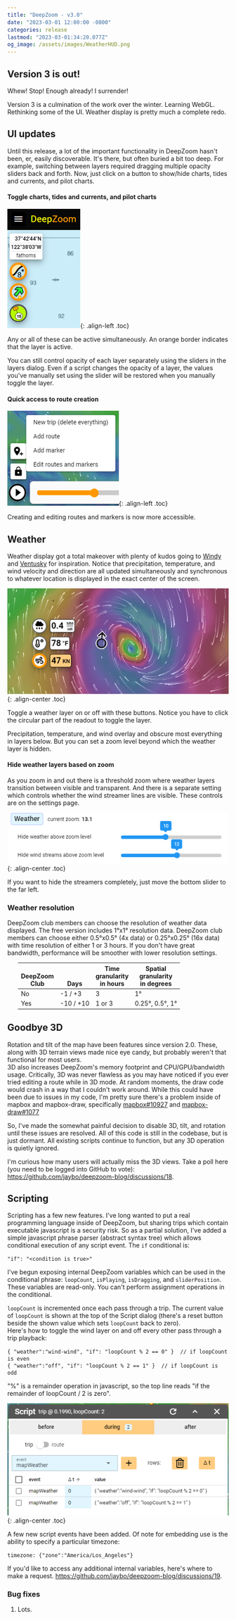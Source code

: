 ```yaml
---
title: "DeepZoom - v3.0"
date: "2023-03-01 12:00:00 -0800"
categories: release 
lastmod: "2023-03-01:34:20.077Z"
og_image: /assets/images/WeatherHUD.png
---
```


## Version 3 is out!

Whew! Stop! Enough already! I surrender!

Version 3 is a culmination of the work over the winter.  Learning WebGL.  Rethinking some of the UI.  Weather display is pretty much a complete redo.

## UI updates

Until this release, a lot of the important functionality in DeepZoom hasn't been, er, easily discoverable. It's there, but often buried a bit too deep.
For example, switching between layers required dragging multiple opacity sliders back and forth. Now, just click on a button
to show/hide charts, tides and currents, and pilot charts.

#### Toggle charts, tides and currents, and pilot charts

![](/assets/images/LatLngButtons.png){: .align-left .toc} 

Any or all of these can be active simultaneously.  An orange border indicates that the layer is active.

You can still control opacity of each layer separately  using the sliders in the layers dialog. 
Even if a script changes the opacity of a layer, the values you've manually set using the slider will be restored when you manually toggle the layer.

<div style="clear: left"></div>
 
#### Quick access to route creation

![](/assets/images/AddMarkerBtn.png){: .align-left .toc} 

Creating and editing routes and markers is now more accessible. 

<div style="clear: left"></div>


## Weather

Weather display got a total makeover with plenty of kudos going to
<a href="https://www.windy.com" target="_blank"> Windy</a> and
<a href="https://www.ventusky.com" target="_blank"> Ventusky</a> for inspiration.
Notice that precipitation, temperature, and wind velocity and direction are all updated simultaneously and synchronous to whatever location is displayed in the exact
center of the screen.

![](/assets/images/WeatherHUD.png){: .align-center .toc}

Toggle a weather layer on or off with these buttons.  Notice you have to click the circular part of the readout to toggle the layer.

Precipitation, temperature, and wind overlay and obscure most everything in layers below.  But you can set a zoom level beyond which the weather layer is hidden.

#### Hide weather layers based on zoom

As you zoom in and out there is a threshold zoom where weather layers transition between visible and transparent. And there is a separate setting which controls whether the 
wind streamer lines are visible.  These controls are on the settings page.

![](/assets/images/WeatherZoomSliders.png){: .align-center .toc}

If you want to hide the streamers completely, just move the bottom slider to the far left.

### Weather resolution

DeepZoom club members can choose the resolution of weather data displayed.  The free version includes 1°x1° resolution data. 
DeepZoom club members can choose either 0.5°x0.5° (4x data) or 0.25°x0.25° (16x data) with time resolution of either 1 or 3 hours.
If you don't have great bandwidth, performance will be smoother with lower resolution settings.

<table style="margin-left: 24px;">
    <thead>
        <tr>
            <th class="text-center">
                <br />
                DeepZoom<br />
                Club
            </th>
            <th class="text-center">
                <br />
                <br />
                Days<br />
            </th>
            <th class="text-center">
                Time<br />granularity<br />
                in hours
            </th>
            <th class="text-center">Spatial<br />granularity<br />in degrees</th>
        </tr>
    </thead>
    <tbody>
        <tr>
            <td class="text-center">No</td>
            <td class="text-center">-1 / +3</td>
            <td class="text-center">3</td>
            <td class="text-center">1°</td>
        </tr>
        <tr>
            <td class="text-center">Yes</td>
            <td class="text-center">-10 / +10</td>
            <td class="text-center">1 or 3</td>
            <td class="text-center">0.25°, 0.5°, 1°</td>
        </tr>
    </tbody>
</table>


## Goodbye 3D

Rotation and tilt of the map have been features since version 2.0. These, along with 3D terrain views made nice eye candy, but probably weren't that functional for most users.  
3D also increases DeepZoom's memory footprint and CPU/GPU/bandwidth usage.
Critically, 3D was never flawless as you may have noticed if you ever tried editing a route while in 3D mode. At random moments, the draw code would crash in a way that I couldn't work around.
While this could have been due to issues in my code, I'm pretty sure there's a problem inside of mapbox and mapbox-draw, specifically
<a href="https://github.com/mapbox/mapbox-gl-js/issues/10927" target="_blank"> mapbox#10927</a> and 
<a href="https://github.com/mapbox/mapbox-gl-draw/issues/1077" target="_blank"> mapbox-draw#1077</a>

So, I've made the somewhat painful decision to disable 3D, tilt, and rotation until these issues are resolved. All of this code is still in the codebase, but is just dormant.
All existing scripts continue to function, but any 3D operation is quietly ignored.  

I'm curious how many users will actually miss the 3D views.  Take a poll here (you need to be logged into GitHub to vote): 
<a href="https://github.com/jaybo/deepzoom-blog/discussions/18" target="_blank"> https://github.com/jaybo/deepzoom-blog/discussions/18</a>.


## Scripting

Scripting has a few new features. I've long wanted to put a real programming language inside of DeepZoom, but sharing trips which contain executable javascript is a security risk.
So as a partial solution, I've added a simple javascript phrase parser (abstract syntax tree) which allows conditional execution of any script event.  The `if` conditional is:

```
"if": "<condition is true>"
```

I've begun exposing internal DeepZoom variables which can be used in the conditional phrase:  `loopCount`, `isPlaying`, `isDragging`, and `sliderPosition`.  These variables are read-only.  You can't perform assignment operations in the conditional.

`loopCount` is incremented once each pass through a trip.  The current value of `loopCount` is shown at the top of the Script dialog (there's a reset button beside the shown value which sets `loopCount` back to zero).  
Here's how to toggle the wind layer on and off every other pass through a trip playback:

```
{ "weather":"wind-wind", "if": "loopCount % 2 == 0" }  // if loopCount is even
{ "weather":"off", "if": "loopCount % 2 == 1" }  // if loopCount is odd
```

"%"  is a remainder operation in javascript, so the top line reads "if the remainder of loopCount / 2 is zero".

![](/assets/images/IfScript.png){: .align-center .toc}

A few new script events have been added.  Of note for embedding use is the ability to specify a particular timezone:

```
timezone: {"zone":"America/Los_Angeles"}
```

If you'd like to access any additional internal variables, here's where to make a request.
<a href="https://github.com/jaybo/deepzoom-blog/discussions/19" target="_blank"> https://github.com/jaybo/deepzoom-blog/discussions/19</a>.


### Bug fixes

1. Lots.

